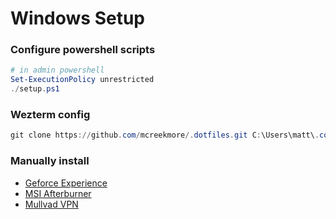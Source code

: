 # Windows Setup

### Configure powershell scripts

```powershell
# in admin powershell
Set-ExecutionPolicy unrestricted
./setup.ps1
```

### Wezterm config
```powershell
git clone https://github.com/mcreekmore/.dotfiles.git C:\Users\matt\.config\wezterm\
```

### Manually install

- [Geforce Experience](https://www.nvidia.com/en-us/geforce/geforce-experience/download/)
- [MSI Afterburner](https://www.msi.com/Landing/afterburner/graphics-cards)
- [Mullvad VPN](https://mullvad.net/en/download/vpn/windows)
